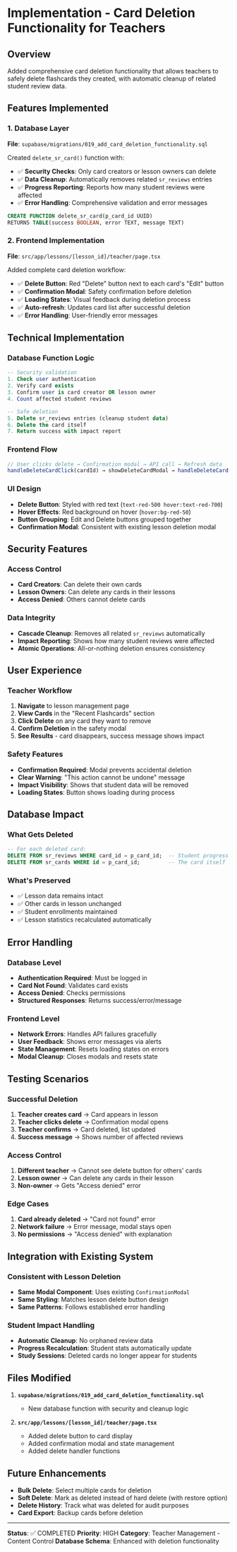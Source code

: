 # Implementation - Card Deletion Functionality for Teachers

## Overview
Added comprehensive card deletion functionality that allows teachers to safely delete flashcards they created, with automatic cleanup of related student review data.

## Features Implemented

### 1. Database Layer
**File**: `supabase/migrations/019_add_card_deletion_functionality.sql`

Created `delete_sr_card()` function with:
- ✅ **Security Checks**: Only card creators or lesson owners can delete
- ✅ **Data Cleanup**: Automatically removes related `sr_reviews` entries
- ✅ **Progress Reporting**: Reports how many student reviews were affected
- ✅ **Error Handling**: Comprehensive validation and error messages

```sql
CREATE FUNCTION delete_sr_card(p_card_id UUID)
RETURNS TABLE(success BOOLEAN, error TEXT, message TEXT)
```

### 2. Frontend Implementation
**File**: `src/app/lessons/[lesson_id]/teacher/page.tsx`

Added complete card deletion workflow:
- ✅ **Delete Button**: Red "Delete" button next to each card's "Edit" button
- ✅ **Confirmation Modal**: Safety confirmation before deletion
- ✅ **Loading States**: Visual feedback during deletion process
- ✅ **Auto-refresh**: Updates card list after successful deletion
- ✅ **Error Handling**: User-friendly error messages

## Technical Implementation

### Database Function Logic
```sql
-- Security validation
1. Check user authentication
2. Verify card exists
3. Confirm user is card creator OR lesson owner
4. Count affected student reviews

-- Safe deletion
5. Delete sr_reviews entries (cleanup student data)
6. Delete the card itself
7. Return success with impact report
```

### Frontend Flow
```typescript
// User clicks delete → Confirmation modal → API call → Refresh data
handleDeleteCardClick(cardId) → showDeleteCardModal → handleDeleteCard() → fetchLessonData()
```

### UI Design
- **Delete Button**: Styled with red text (`text-red-500 hover:text-red-700`)
- **Hover Effects**: Red background on hover (`hover:bg-red-50`)
- **Button Grouping**: Edit and Delete buttons grouped together
- **Confirmation Modal**: Consistent with existing lesson deletion modal

## Security Features

### Access Control
- **Card Creators**: Can delete their own cards
- **Lesson Owners**: Can delete any cards in their lessons
- **Access Denied**: Others cannot delete cards

### Data Integrity
- **Cascade Cleanup**: Removes all related `sr_reviews` automatically
- **Impact Reporting**: Shows how many student reviews were affected
- **Atomic Operations**: All-or-nothing deletion ensures consistency

## User Experience

### Teacher Workflow
1. **Navigate** to lesson management page
2. **View Cards** in the "Recent Flashcards" section
3. **Click Delete** on any card they want to remove
4. **Confirm Deletion** in the safety modal
5. **See Results** - card disappears, success message shows impact

### Safety Features
- **Confirmation Required**: Modal prevents accidental deletion
- **Clear Warning**: "This action cannot be undone" message
- **Impact Visibility**: Shows that student data will be removed
- **Loading States**: Button shows loading during process

## Database Impact

### What Gets Deleted
```sql
-- For each deleted card:
DELETE FROM sr_reviews WHERE card_id = p_card_id;  -- Student progress
DELETE FROM sr_cards WHERE id = p_card_id;         -- The card itself
```

### What's Preserved
- ✅ Lesson data remains intact
- ✅ Other cards in lesson unchanged
- ✅ Student enrollments maintained
- ✅ Lesson statistics recalculated automatically

## Error Handling

### Database Level
- **Authentication Required**: Must be logged in
- **Card Not Found**: Validates card exists
- **Access Denied**: Checks permissions
- **Structured Responses**: Returns success/error/message

### Frontend Level
- **Network Errors**: Handles API failures gracefully
- **User Feedback**: Shows error messages via alerts
- **State Management**: Resets loading states on errors
- **Modal Cleanup**: Closes modals and resets state

## Testing Scenarios

### Successful Deletion
1. **Teacher creates card** → Card appears in lesson
2. **Teacher clicks delete** → Confirmation modal opens
3. **Teacher confirms** → Card deleted, list updated
4. **Success message** → Shows number of affected reviews

### Access Control
1. **Different teacher** → Cannot see delete button for others' cards
2. **Lesson owner** → Can delete any cards in their lesson
3. **Non-owner** → Gets "Access denied" error

### Edge Cases
1. **Card already deleted** → "Card not found" error
2. **Network failure** → Error message, modal stays open
3. **No permissions** → "Access denied" with explanation

## Integration with Existing System

### Consistent with Lesson Deletion
- **Same Modal Component**: Uses existing `ConfirmationModal`
- **Same Styling**: Matches lesson delete button design
- **Same Patterns**: Follows established error handling

### Student Impact Handling
- **Automatic Cleanup**: No orphaned review data
- **Progress Recalculation**: Student stats automatically update
- **Study Sessions**: Deleted cards no longer appear for students

## Files Modified
1. **`supabase/migrations/019_add_card_deletion_functionality.sql`**
   - New database function with security and cleanup logic

2. **`src/app/lessons/[lesson_id]/teacher/page.tsx`**
   - Added delete button to card display
   - Added confirmation modal and state management
   - Added delete handler functions

## Future Enhancements
- **Bulk Delete**: Select multiple cards for deletion
- **Soft Delete**: Mark as deleted instead of hard delete (with restore option)
- **Delete History**: Track what was deleted for audit purposes
- **Card Export**: Backup cards before deletion

---
**Status**: ✅ COMPLETED
**Priority**: HIGH
**Category**: Teacher Management - Content Control
**Database Schema**: Enhanced with deletion functionality